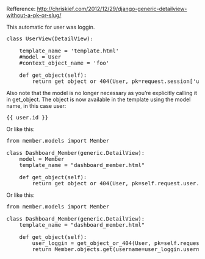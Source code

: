 Refference: http://chriskief.com/2012/12/29/django-generic-detailview-without-a-pk-or-slug/

This automatic for user was loggin.

<pre>
class UserView(DetailView):

    template_name = 'template.html'
    #model = User
    #context_object_name = 'foo'

    def get_object(self):
        return get_object_or_404(User, pk=request.session['user_id'])
</pre>

Also note that the model is no longer necessary as you’re explicitly calling it in get_object. The object is now available in the template using the model name, in this case user:

<pre>{{ user.id }}</pre>

Or like this:

<pre>
from member.models import Member

class Dashboard_Member(generic.DetailView):
	model = Member
	template_name = "dashboard_member.html"

	def get_object(self):
		return get_object_or_404(User, pk=self.request.user.id)
</pre>


Or like this:
<pre>
from member.models import Member

class Dashboard_Member(generic.DetailView):
	template_name = "dashboard_member.html"

	def get_object(self):
		user_loggin = get_object_or_404(User, pk=self.request.user.id)
		return Member.objects.get(username=user_loggin.username, email=user_loggin.email)

</pre>
